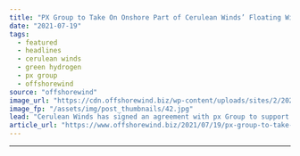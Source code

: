 ```yaml
---
title: "PX Group to Take On Onshore Part of Cerulean Winds’ Floating Wind-to-Hydrogen Project"
date: "2021-07-19"
tags: 
  - featured
  - headlines
  - cerulean winds
  - green hydrogen
  - px group
  - offshorewind
source: "offshorewind"
image_url: "https://cdn.offshorewind.biz/wp-content/uploads/sites/2/2021/06/03063808/The-Cerulean-proposition-.jpg"
image_fp: "/assets/img/post_thumbnails/42.jpg"
lead: "Cerulean Winds has signed an agreement with px Group to support onshore green hydrogen"
article_url: "https://www.offshorewind.biz/2021/07/19/px-group-to-take-on-onshore-part-of-cerulean-winds-floating-wind-to-hydrogen-project/"
---
```


---
